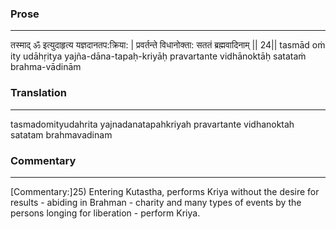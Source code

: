 ### Prose 
 --- 
तस्माद् ॐ इत्युदाहृत्य यज्ञदानतप:क्रिया: |
प्रवर्तन्ते विधानोक्ता: सततं ब्रह्मवादिनाम् || 24||
tasmād oṁ ity udāhṛitya yajña-dāna-tapaḥ-kriyāḥ
pravartante vidhānoktāḥ satataṁ brahma-vādinām

### Translation 
 --- 
tasmadomityudahrita yajnadanatapahkriyah pravartante vidhanoktah satatam brahmavadinam

### Commentary 
 --- 
[Commentary:]25) Entering Kutastha, performs Kriya without the desire for results - abiding in Brahman - charity and many types of events by the persons longing for liberation - perform Kriya.